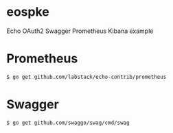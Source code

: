 # eospke
Echo OAuth2 Swagger Prometheus Kibana example

# Prometheus
```bash
$ go get github.com/labstack/echo-contrib/prometheus
```

# Swagger
```bash
$ go get github.com/swaggo/swag/cmd/swag
```


